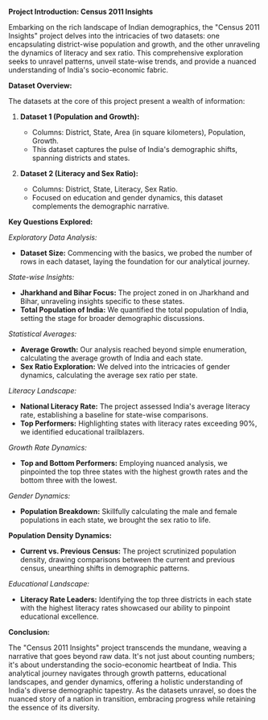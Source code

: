 **Project Introduction: Census 2011 Insights**

Embarking on the rich landscape of Indian demographics, the "Census 2011 Insights" project delves into the intricacies of two datasets: one encapsulating district-wise population and growth, and the other unraveling the dynamics of literacy and sex ratio. This comprehensive exploration seeks to unravel patterns, unveil state-wise trends, and provide a nuanced understanding of India's socio-economic fabric.

**Dataset Overview:**

The datasets at the core of this project present a wealth of information:

1. **Dataset 1 (Population and Growth):**
   - Columns: District, State, Area (in square kilometers), Population, Growth.
   - This dataset captures the pulse of India's demographic shifts, spanning districts and states.

2. **Dataset 2 (Literacy and Sex Ratio):**
   - Columns: District, State, Literacy, Sex Ratio.
   - Focused on education and gender dynamics, this dataset complements the demographic narrative.

**Key Questions Explored:**

*Exploratory Data Analysis:*
- **Dataset Size:** Commencing with the basics, we probed the number of rows in each dataset, laying the foundation for our analytical journey.

*State-wise Insights:*
- **Jharkhand and Bihar Focus:** The project zoned in on Jharkhand and Bihar, unraveling insights specific to these states.
- **Total Population of India:** We quantified the total population of India, setting the stage for broader demographic discussions.

*Statistical Averages:*
- **Average Growth:** Our analysis reached beyond simple enumeration, calculating the average growth of India and each state.
- **Sex Ratio Exploration:** We delved into the intricacies of gender dynamics, calculating the average sex ratio per state.

*Literacy Landscape:*
- **National Literacy Rate:** The project assessed India's average literacy rate, establishing a baseline for state-wise comparisons.
- **Top Performers:** Highlighting states with literacy rates exceeding 90%, we identified educational trailblazers.

*Growth Rate Dynamics:*
- **Top and Bottom Performers:** Employing nuanced analysis, we pinpointed the top three states with the highest growth rates and the bottom three with the lowest.

*Gender Dynamics:*
- **Population Breakdown:** Skillfully calculating the male and female populations in each state, we brought the sex ratio to life.

**Population Density Dynamics:**
- **Current vs. Previous Census:** The project scrutinized population density, drawing comparisons between the current and previous census, unearthing shifts in demographic patterns.

*Educational Landscape:*
- **Literacy Rate Leaders:** Identifying the top three districts in each state with the highest literacy rates showcased our ability to pinpoint educational excellence.

**Conclusion:**

The "Census 2011 Insights" project transcends the mundane, weaving a narrative that goes beyond raw data. It's not just about counting numbers; it's about understanding the socio-economic heartbeat of India. This analytical journey navigates through growth patterns, educational landscapes, and gender dynamics, offering a holistic understanding of India's diverse demographic tapestry. As the datasets unravel, so does the nuanced story of a nation in transition, embracing progress while retaining the essence of its diversity.
